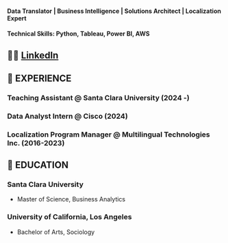 #### Data Translator | Business Intelligence | Solutions Architect | Localization Expert
#### Technical Skills: Python, Tableau, Power BI, AWS

## 🤝🏼 [LinkedIn](https://www.linkedin.com/in/kerin-w-67445690/)


## 🐝 EXPERIENCE
### Teaching Assistant @ Santa Clara University (2024 -)
### Data Analyst Intern @ Cisco (2024)
### Localization Program Manager @ Multilingual Technologies Inc. (2016-2023)

## 📝 EDUCATION
### Santa Clara University  
- Master of Science, Business Analytics

### University of California, Los Angeles
- Bachelor of Arts, Sociology
